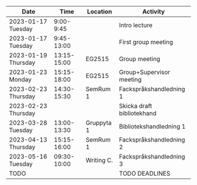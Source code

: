 | Date                | Time        | Location   | Activity                   |
| ------------------- | ----------- | ---------- | -------------------------- |
| 2023-01-17 Tuesday  | 9:00-9:45   |            | Intro lecture              |
| 2023-01-17 Tuesday  | 9:45-13:00  |            | First group meeting        |
| 2023-01-19 Thursday | 13:15-15:00 | EG2515     | Group meeting              |
| 2023-01-23 Monday   | 15:15-18:00 | EG2515     | Group+Supervisor meeting   |
| 2023-02-23 Thursday | 14:30-15:30 | SemRum 1   | Fackspråkshandledning 1    |
| 2023-02-23 Thursday |             |            | Skicka draft bibliotekhand |
| 2023-03-28 Tuesday  | 13:00-13:30 | Gruppyta 1 | Bibliotekshandledning 1    |
| 2023-04-13 Thursday | 15:15-16:00 | SemRum 1   | Fackspråkshandledning 2    |
| 2023-05-16 Tuesday  | 09:30-10:00 | Writing C. | Fackspråkshandledning 3    |
| TODO                |             |            | TODO DEADLINES             |

